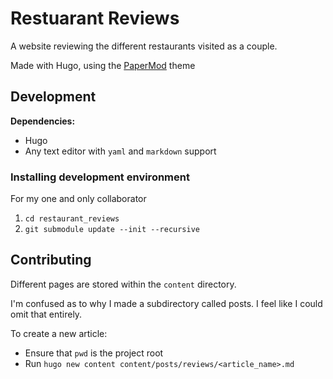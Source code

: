 # Restuarant Reviews

A website reviewing the different restaurants visited as a couple.

Made with Hugo, using the [PaperMod](https://adityatelange.github.io/hugo-PaperMod/) theme

## Development

**Dependencies:** 

- Hugo
- Any text editor with `yaml` and `markdown` support

### Installing development environment

For my one and only collaborator

1. `cd restaurant_reviews`
2. `git submodule update --init --recursive`

## Contributing

Different pages are stored within the `content` directory.

I'm confused as to why I made a subdirectory called posts. I feel like I could omit that entirely.

To create a new article: 
- Ensure that `pwd` is the project root
- Run `hugo new content content/posts/reviews/<article_name>.md`

